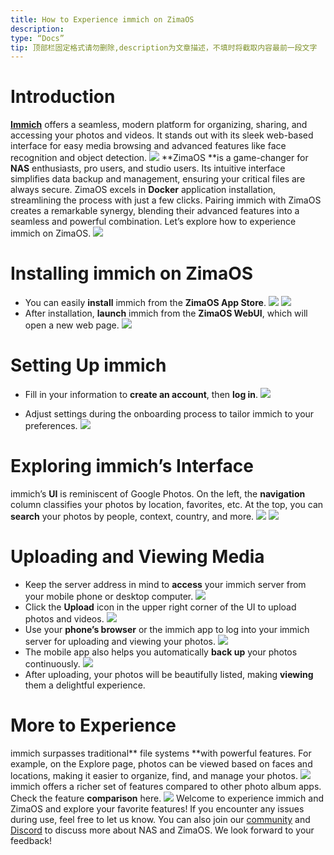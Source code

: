 ```yaml
---
title: How to Experience immich on ZimaOS
description:
type: “Docs”
tip: 顶部栏固定格式请勿删除,description为文章描述，不填时将截取内容最前一段文字
---
```

# Introduction
[**Immich**](https://immich.app/) offers a seamless, modern platform for organizing, sharing, and accessing your photos and videos. It stands out with its sleek web-based interface for easy media browsing and advanced features like face recognition and object detection.
![](https://manage.icewhale.io/api/static/docs/1726651419402_image.png)
**ZimaOS **is a game-changer for **NAS** enthusiasts, pro users, and studio users. Its intuitive interface simplifies data backup and management, ensuring your critical files are always secure. ZimaOS excels in **Docker** application installation, streamlining the process with just a few clicks.
Pairing immich with ZimaOS creates a remarkable synergy, blending their advanced features into a seamless and powerful combination. Let’s explore how to experience immich on ZimaOS.
![](https://manage.icewhale.io/api/static/docs/1726651447238_image.png)
# Installing immich on ZimaOS
* You can easily **install** immich from the **ZimaOS App Store**.
![](https://manage.icewhale.io/api/static/docs/1726651465099_image.png)
![](https://manage.icewhale.io/api/static/docs/1726651473344_image.png)
* After installation, **launch** immich from the **ZimaOS WebUI**, which will open a new web page.
![](https://manage.icewhale.io/api/static/docs/1726651486419_image.png)
# Setting Up immich
* Fill in your information to **create an account**, then **log in**.
![](https://manage.icewhale.io/api/static/docs/1726651524955_image.png)

* Adjust settings during the onboarding process to tailor immich to your preferences.
![](https://manage.icewhale.io/api/static/docs/1726651594917_image.png)
# Exploring immich’s Interface
immich’s **UI** is reminiscent of Google Photos. On the left, the **navigation** column classifies your photos by location, favorites, etc. At the top, you can **search** your photos by people, context, country, and more.
![](https://manage.icewhale.io/api/static/docs/1726651699511_image.png)
![](https://manage.icewhale.io/api/static/docs/1726651704464_image.png)
# Uploading and Viewing Media
* Keep the server address in mind to **access** your immich server from your mobile phone or desktop computer.
![](https://manage.icewhale.io/api/static/docs/1726651723629_image.png)
* Click the **Upload** icon in the upper right corner of the UI to upload photos and videos.
![](https://manage.icewhale.io/api/static/docs/1726651742885_image.png)
* Use your **phone’s browser** or the immich app to log into your immich server for uploading and viewing your photos.
![](https://manage.icewhale.io/api/static/docs/1726651761904_image.png)
* The mobile app also helps you automatically **back up** your photos continuously.
![](https://manage.icewhale.io/api/static/docs/1726651793026_image.png)
* After uploading, your photos will be beautifully listed, making **viewing** them a delightful experience.

# More to Experience
immich surpasses traditional** file systems **with powerful features. For example, on the Explore page, photos can be viewed based on faces and locations, making it easier to organize, find, and manage your photos.
![](https://manage.icewhale.io/api/static/docs/1726651833123_image.png)
immich offers a richer set of features compared to other photo album apps. Check the feature **comparison** here.
![](https://manage.icewhale.io/api/static/docs/1726651848750_image.png)
Welcome to experience immich and ZimaOS and explore your favorite features!
If you encounter any issues during use, feel free to let us know. You can also join our [community](https://community.zimaspace.com/) and [Discord](https://www.zimaboard.com/discord) to discuss more about NAS and ZimaOS. We look forward to your feedback!